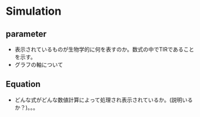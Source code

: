 # Simulation

## parameter
- 表示されているものが生物学的に何を表すのか。数式の中でTIRであることを示す。
- グラフの軸について

## Equation 
- どんな式がどんな数値計算によって処理され表示されているか。(説明いるか？)。。。
